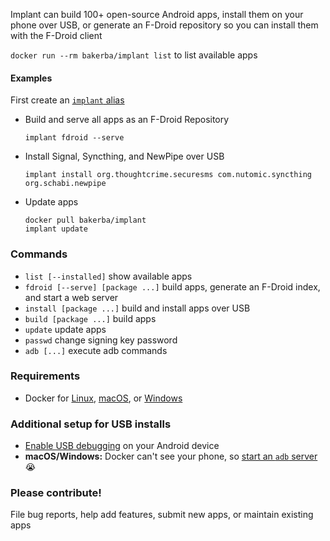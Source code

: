Implant can build 100+ open-source Android apps, install them on your phone
over USB, or generate an F-Droid repository so you can install them with the
F-Droid client

`docker run --rm bakerba/implant list` to list available apps

#### Examples
First create an [`implant`
alias](https://github.com/abaker/implant/wiki/Create-an-implant-alias)

* Build and serve all apps as an F-Droid Repository
  ```
  implant fdroid --serve
  ```
* Install Signal, Syncthing, and NewPipe over USB
  ```
  implant install org.thoughtcrime.securesms com.nutomic.syncthing org.schabi.newpipe
  ```
* Update apps
  ```
  docker pull bakerba/implant
  implant update
  ```
### Commands

* `list [--installed]` show available apps
* `fdroid [--serve] [package ...]` build apps, generate an F-Droid index, and
  start a web server
* `install [package ...]` build and install apps over USB
* `build [package ...]` build apps
* `update` update apps
* `passwd` change signing key password
* `adb [...]` execute adb commands

### Requirements
* Docker for [Linux](https://docs.docker.com/v17.12/install/#server),
  [macOS](https://docs.docker.com/docker-for-mac/install/), or
  [Windows](https://docs.docker.com/docker-for-windows/install/)

### Additional setup for USB installs
* [Enable USB
  debugging](https://developer.android.com/studio/debug/dev-options) on your
  Android device
* **macOS/Windows:** Docker can't see your phone, so [start an `adb`
  server](https://github.com/abaker/implant/wiki/Start-an-adb-server) :sob:

### Please contribute!

File bug reports, help add features, submit new apps, or maintain existing apps
